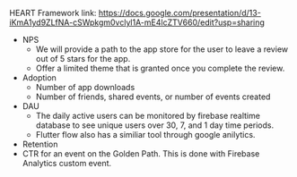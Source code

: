 HEART Framework link: https://docs.google.com/presentation/d/13-iKmA1yd9ZLfNA-cSWpkgm0vclyl1A-mE4lcZTV660/edit?usp=sharing 

* NPS
  * We will provide a path to the app store for the user to leave a review out of 5 stars for the app.
  * Offer a limited theme that is granted once you complete the review.
* Adoption
  * Number of app downloads
  * Number of friends, shared events, or number of events created
* DAU
  * The daily active users can be monitored by firebase realtime database to see unique users over 30, 7, and 1 day time periods.
  * Flutter flow also has a similiar tool through google anilytics.
* Retention 
* CTR for an event on the Golden Path. This is done with Firebase Analytics custom event.
